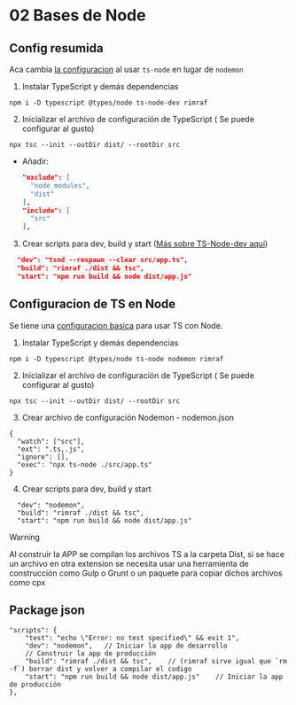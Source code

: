 # 02 Bases de Node

## Config resumida
Aca cambia [la configuracion](https://gist.github.com/Klerith/3ba17e86dc4fabd8301a59699b9ffc0b) al usar `ts-node` en lugar de `nodemon`

1. Instalar TypeScript y demás dependencias
  ```
  npm i -D typescript @types/node ts-node-dev rimraf
  ```
2. Inicializar el archivo de configuración de TypeScript ( Se puede configurar al gusto)
  ```
  npx tsc --init --outDir dist/ --rootDir src
  ```
  - Añadir:
    ```json
    "exclude": [
      "node_modules",
      "dist"
    ],
    "include": [
      "src"
    ],
    ```
3. Crear scripts para dev, build y start ([Más sobre TS-Node-dev aquí](https://www.npmjs.com/package/ts-node-dev))
  ```json
    "dev": "tsnd --respawn --clear src/app.ts",
    "build": "rimraf ./dist && tsc",
    "start": "npm run build && node dist/app.js"
  ```


## Configuracion de TS en Node
Se tiene una [configuracion basica](https://gist.github.com/Klerith/47af527da090043f604b972b22dd4c01) para usar TS con Node.
1. Instalar TypeScript y demás dependencias
```
npm i -D typescript @types/node ts-node nodemon rimraf
```

2. Inicializar el archivo de configuración de TypeScript ( Se puede configurar al gusto)
```
npx tsc --init --outDir dist/ --rootDir src
```

3. Crear archivo de configuración Nodemon - nodemon.json
```
{
  "watch": ["src"],
  "ext": ".ts,.js",
  "ignore": [],
  "exec": "npx ts-node ./src/app.ts"
}
```

4. Crear scripts para dev, build y start

```
  "dev": "nodemon",
  "build": "rimraf ./dist && tsc",
  "start": "npm run build && node dist/app.js"
```


> [!WARNING]  
> Al construir la APP se compilan los archivos TS a la carpeta Dist, si se hace un archivo en otra extension se necesita usar una herramienta de construcción como Gulp o Grunt o un paquete para copiar dichos archivos como cpx


## Package json
```
"scripts": {
    "test": "echo \"Error: no test specified\" && exit 1",
    "dev": "nodemon",   // Iniciar la app de desarrollo
    // Construir la app de producción
    "build": "rimraf ./dist && tsc",    // (rimraf sirve igual que `rm -f`) borrar dist y volver a compilar el codigo    
    "start": "npm run build && node dist/app.js"    // Iniciar la app de producción
},
```
